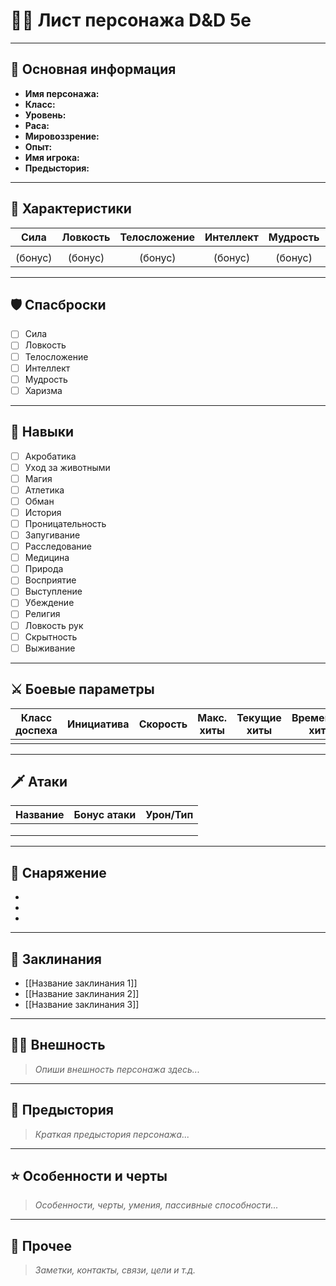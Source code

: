 # 🧙‍♂️ Лист персонажа D&D 5e

---

## 🪪 Основная информация

- **Имя персонажа:**  
- **Класс:**  
- **Уровень:**  
- **Раса:**  
- **Мировоззрение:**  
- **Опыт:**  
- **Имя игрока:**  
- **Предыстория:**  

---

## 💪 Характеристики

| Сила | Ловкость | Телосложение | Интеллект | Мудрость | Харизма |
|:----:|:--------:|:------------:|:---------:|:--------:|:-------:|
|      |          |              |           |          |         |
| (бонус) | (бонус) | (бонус) | (бонус) | (бонус) | (бонус) |

---

## 🛡️ Спасброски

- [ ] Сила
- [ ] Ловкость
- [ ] Телосложение
- [ ] Интеллект
- [ ] Мудрость
- [ ] Харизма

---

## 🎲 Навыки

- [ ] Акробатика
- [ ] Уход за животными
- [ ] Магия
- [ ] Атлетика
- [ ] Обман
- [ ] История
- [ ] Проницательность
- [ ] Запугивание
- [ ] Расследование
- [ ] Медицина
- [ ] Природа
- [ ] Восприятие
- [ ] Выступление
- [ ] Убеждение
- [ ] Религия
- [ ] Ловкость рук
- [ ] Скрытность
- [ ] Выживание

---

## ⚔️ Боевые параметры

| Класс доспеха | Инициатива | Скорость | Макс. хиты | Текущие хиты | Временные хиты | Кости хитов |
|:-------------:|:----------:|:--------:|:----------:|:------------:|:--------------:|:-----------:|
|               |            |          |            |              |                |             |

---

## 🗡️ Атаки

| Название | Бонус атаки | Урон/Тип |
|----------|-------------|----------|
|          |             |          |
|          |             |          |
|          |             |          |

---

## 🎒 Снаряжение

- 
- 
- 

---

## 📖 Заклинания

- [[Название заклинания 1]]
- [[Название заклинания 2]]
- [[Название заклинания 3]]

---

## 🧑‍🎨 Внешность

> _Опиши внешность персонажа здесь..._

---

## 🧭 Предыстория

> _Краткая предыстория персонажа..._

---

## ⭐ Особенности и черты

> _Особенности, черты, умения, пассивные способности..._

---

## 📝 Прочее

> _Заметки, контакты, связи, цели и т.д._